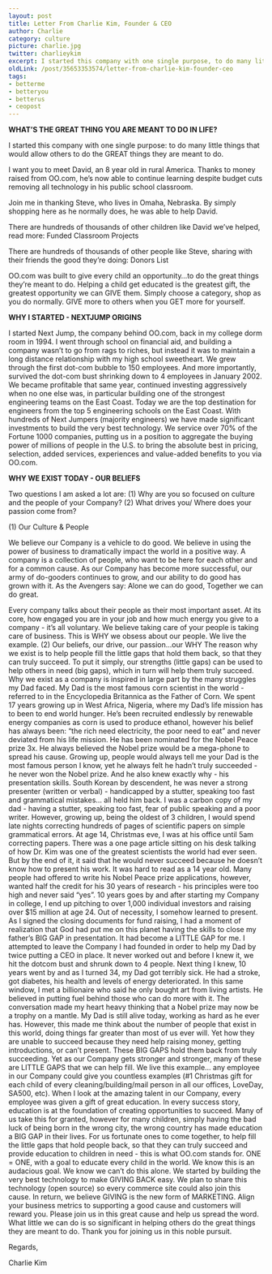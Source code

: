 ```yaml
---
layout: post
title: Letter From Charlie Kim, Founder & CEO
author: Charlie
category: culture
picture: charlie.jpg
twitter: charlieykim
excerpt: I started this company with one single purpose, to do many little things that would allow others to do the GREAT things they are meant to do.
oldLink: /post/35653353574/letter-from-charlie-kim-founder-ceo
tags:
- betterme
- betteryou
- betterus
- ceopost
---
```


**WHAT’S THE GREAT THING YOU ARE MEANT TO DO IN LIFE?**

I started this company with one single purpose: to do many little things that would allow others to do the GREAT things they are meant to do.

I want you to meet David, an 8 year old in rural America. Thanks to money raised from OO.com, he’s now able to continue learning despite budget cuts removing all technology in his public school classroom.

Join me in thanking Steve, who lives in Omaha, Nebraska. By simply shopping here as he normally does, he was able to help David.

There are hundreds of thousands of other children like David we’ve helped, read more: Funded Classroom Projects

There are hundreds of thousands of other people like Steve, sharing with their friends the good they’re doing: Donors List

OO.com was built to give every child an opportunity…to do the great things they’re meant to do. Helping a child get educated is the greatest gift, the greatest opportunity we can GIVE them. Simply choose a category, shop as you do normally. GIVE more to others when you GET more for yourself.


**WHY I STARTED - NEXTJUMP ORIGINS**

I started Next Jump, the company behind OO.com, back in my college dorm room in 1994. I went through school on financial aid, and building a company wasn’t to go from rags to riches, but instead it was to maintain a long distance relationship with my high school sweetheart. We grew through the first dot-com bubble to 150 employees. And more importantly, survived the dot-com bust shrinking down to 4 employees in January 2002. We became profitable that same year, continued investing aggressively when no one else was, in particular building one of the strongest engineering teams on the East Coast. Today we are the top destination for engineers from the top 5 engineering schools on the East Coast. With hundreds of Next Jumpers (majority engineers) we have made significant investments to build the very best technology. We service over 70% of the Fortune 1000 companies, putting us in a position to aggregate the buying power of millions of people in the U.S. to bring the absolute best in pricing, selection, added services, experiences and value-added benefits to you via OO.com.


**WHY WE EXIST TODAY - OUR BELIEFS**

Two questions I am asked a lot are: (1) Why are you so focused on culture and the people of your Company? (2) What drives you/ Where does your passion come from?

(1) Our Culture & People

We believe our Company is a vehicle to do good. We believe in using the power of business to dramatically impact the world in a positive way. A company is a collection of people, who want to be here for each other and for a common cause. As our Company has become more successful, our army of do-gooders continues to grow, and our ability to do good has grown with it. As the Avengers say: Alone we can do good, Together we can do great.

Every company talks about their people as their most important asset. At its core, how engaged you are in your job and how much energy you give to a company - it’s all voluntary. We believe taking care of your people is taking care of business.
This is WHY we obsess about our people. We live the example.
(2) Our beliefs, our drive, our passion…our WHY
The reason why we exist is to help people fill the little gaps that hold them back, so that they can truly succeed. To put it simply, our strengths (little gaps) can be used to help others in need (big gaps), which in turn will help them truly succeed.
Why we exist as a company is inspired in large part by the many struggles my Dad faced. My Dad is the most famous corn scientist in the world - referred to in the Encyclopedia Britannica as the Father of Corn. We spent 17 years growing up in West Africa, Nigeria, where my Dad’s life mission has to been to end world hunger. He’s been recruited endlessly by renewable energy companies as corn is used to produce ethanol, however his belief has always been: “the rich need electricity, the poor need to eat” and never deviated from his life mission.
He has been nominated for the Nobel Peace prize 3x. He always believed the Nobel prize would be a mega-phone to spread his cause. Growing up, people would always tell me your Dad is the most famous person I know, yet he always felt he hadn’t truly succeeded - he never won the Nobel prize. And he also knew exactly why - his presentation skills. South Korean by descendent, he was never a strong presenter (written or verbal) - handicapped by a stutter, speaking too fast and grammatical mistakes… all held him back. I was a carbon copy of my dad - having a stutter, speaking too fast, fear of public speaking and a poor writer.
However, growing up, being the oldest of 3 children, I would spend late nights correcting hundreds of pages of scientific papers on simple grammatical errors. At age 14, Christmas eve, I was at his office until 5am correcting papers. There was a one page article sitting on his desk talking of how Dr. Kim was one of the greatest scientists the world had ever seen. But by the end of it, it said that he would never succeed because he doesn’t know how to present his work. It was hard to read as a 14 year old. Many people had offered to write his Nobel Peace prize applications, however, wanted half the credit for his 30 years of research - his principles were too high and never said “yes”.
10 years goes by and after starting my Company in college, I end up pitching to over 1,000 individual investors and raising over $15 million at age 24. Out of necessity, I somehow learned to present. As I signed the closing documents for fund raising, I had a moment of realization that God had put me on this planet having the skills to close my father’s BIG GAP in presentation. It had become a LITTLE GAP for me. I attempted to leave the Company I had founded in order to help my Dad by twice putting a CEO in place. It never worked out and before I knew it, we hit the dotcom bust and shrunk down to 4 people.
Next thing I knew, 10 years went by and as I turned 34, my Dad got terribly sick. He had a stroke, got diabetes, his health and levels of energy deteriorated. In this same window, I met a billionaire who said he only bought art from living artists. He believed in putting fuel behind those who can do more with it. The conversation made my heart heavy thinking that a Nobel prize may now be a trophy on a mantle. My Dad is still alive today, working as hard as he ever has.
However, this made me think about the number of people that exist in this world, doing things far greater than most of us ever will. Yet how they are unable to succeed because they need help raising money, getting introductions, or can’t present. These BIG GAPS hold them back from truly succeeding. Yet as our Company gets stronger and stronger, many of these are LITTLE GAPS that we can help fill. We live this example… any employee in our Company could give you countless examples (#1 Christmas gift for each child of every cleaning/building/mail person in all our offices, LoveDay, SA500, etc).
When I look at the amazing talent in our Company, every employee was given a gift of great education. In every success story, education is at the foundation of creating opportunities to succeed. Many of us take this for granted, however for many children, simply having the bad luck of being born in the wrong city, the wrong country has made education a BIG GAP in their lives. For us fortunate ones to come together, to help fill the little gaps that hold people back, so that they can truly succeed and provide education to children in need - this is what OO.com stands for. ONE = ONE, with a goal to educate every child in the world. We know this is an audacious goal. We know we can’t do this alone. We started by building the very best technology to make GIVING BACK easy. We plan to share this technology (open source) so every commerce site could also join this cause. In return, we believe GIVING is the new form of MARKETING. Align your business metrics to supporting a good cause and customers will reward you. Please join us in this great cause and help us spread the word.
What little we can do is so significant in helping others do the great things they are meant to do. Thank you for joining us in this noble pursuit.

Regards,

Charlie Kim
